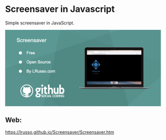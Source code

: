 # Screensaver in Javascript

Simple screensaver in JavaScript.

![alt screenshot](https://raw.githubusercontent.com/lrusso/ScreenSaver/master/Screensaver.png)

## Web:

https://lrusso.github.io/Screensaver/Screensaver.htm
